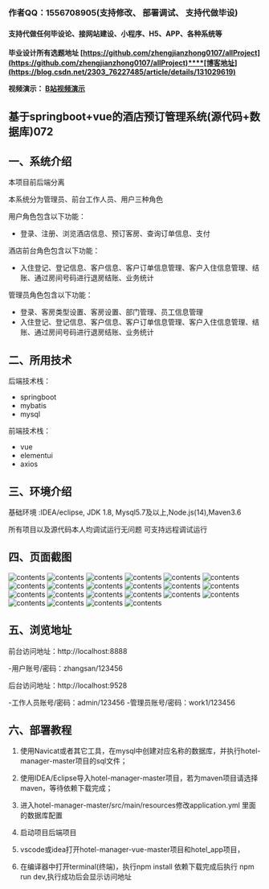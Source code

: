 ### 作者QQ：1556708905(支持修改、 部署调试、 支持代做毕设)

#### 支持代做任何毕设论、接网站建设、小程序、H5、APP、各种系统等

**毕业设计所有选题地址 [https://github.com/zhengjianzhong0107/allProject](https://github.com/zhengjianzhong0107/allProject)****[博客地址](https://blog.csdn.net/2303_76227485/article/details/131029619)**

**视频演示：
[B站视频演示](https://www.bilibili.com/video/BV1Rj411U7J6/)**

 

## 基于springboot+vue的酒店预订管理系统(源代码+数据库)072

## 一、系统介绍

本项目前后端分离

本系统分为管理员、前台工作人员、用户三种角色

用户角色包含以下功能：

- 登录、注册、浏览酒店信息、预订客房、查询订单信息、支付

酒店前台角色包含以下功能：

- 入住登记、登记信息、客户信息、客户订单信息管理、客户入住信息管理、结账、通过房间号码进行退房结账、业务统计

管理员角色包含以下功能：

- 登录、客房类型设置、客房设置、部门管理、员工信息管理
- 入住登记、登记信息、客户信息、客户订单信息管理、客户入住信息管理、结账、通过房间号码进行退房结账、业务统计

## 二、所用技术

后端技术栈：

- springboot
- mybatis
- mysql

前端技术栈：

- vue
- elementui
- axios

## 三、环境介绍

基础环境 :IDEA/eclipse, JDK 1.8, Mysql5.7及以上,Node.js(14),Maven3.6

所有项目以及源代码本人均调试运行无问题 可支持远程调试运行

## 四、页面截图

![contents](./picture/picture1.png)
![contents](./picture/picture2.png)
![contents](./picture/picture3.png)
![contents](./picture/picture4.png)
![contents](./picture/picture5.png)
![contents](./picture/picture6.png)
![contents](./picture/picture7.png)
![contents](./picture/picture8.png)
![contents](./picture/picture9.png)
![contents](./picture/picture10.png)
![contents](./picture/picture11.png)
![contents](./picture/picture12.png)
![contents](./picture/picture13.png)
![contents](./picture/picture14.png)
![contents](./picture/picture15.png)
![contents](./picture/picture16.png)
![contents](./picture/picture17.png)
![contents](./picture/picture18.png)
![contents](./picture/picture19.png)
![contents](./picture/picture20.png)
![contents](./picture/picture21.png)
![contents](./picture/picture22.png)

## 五、浏览地址

前台访问地址：http://localhost:8888

-用户账号/密码：zhangsan/123456

后台访问地址：http://localhost:9528

-工作人员账号/密码：admin/123456
-管理员账号/密码：work1/123456

## 六、部署教程

1. 使用Navicat或者其它工具，在mysql中创建对应名称的数据库，并执行hotel-manager-master项目的sql文件；

2. 使用IDEA/Eclipse导入hotel-manager-master项目，若为maven项目请选择maven，等待依赖下载完成；

3. 进入hotel-manager-master/src/main/resources修改application.yml 里面的数据库配置

4. 启动项目后端项目

5. vscode或idea打开hotel-manager-vue-master项目和hotel_app项目，

6. 在编译器中打开terminal(终端)，执行npm install 依赖下载完成后执行 npm run dev,执行成功后会显示访问地址

 
